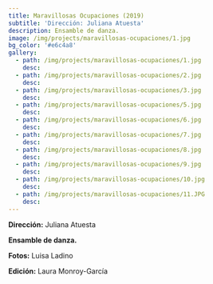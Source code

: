 ```yaml
---
title: Maravillosas Ocupaciones (2019)
subtitle: 'Dirección: Juliana Atuesta'
description: Ensamble de danza.
image: /img/projects/maravillosas-ocupaciones/1.jpg
bg_color: '#e6c4a8'
gallery:
  - path: /img/projects/maravillosas-ocupaciones/1.jpg
    desc:
  - path: /img/projects/maravillosas-ocupaciones/2.jpg
    desc:
  - path: /img/projects/maravillosas-ocupaciones/3.jpg
    desc:
  - path: /img/projects/maravillosas-ocupaciones/5.jpg
    desc:
  - path: /img/projects/maravillosas-ocupaciones/6.jpg
    desc:
  - path: /img/projects/maravillosas-ocupaciones/7.jpg
    desc:
  - path: /img/projects/maravillosas-ocupaciones/8.jpg
    desc:
  - path: /img/projects/maravillosas-ocupaciones/9.jpg
    desc:
  - path: /img/projects/maravillosas-ocupaciones/10.jpg
    desc:
  - path: /img/projects/maravillosas-ocupaciones/11.JPG
    desc:
---
```


**Direcci&oacute;n:** Juliana Atuesta

**Ensamble de danza.**

**Fotos:** Luisa Ladino

**Edici&oacute;n:** Laura Monroy-Garc&iacute;a